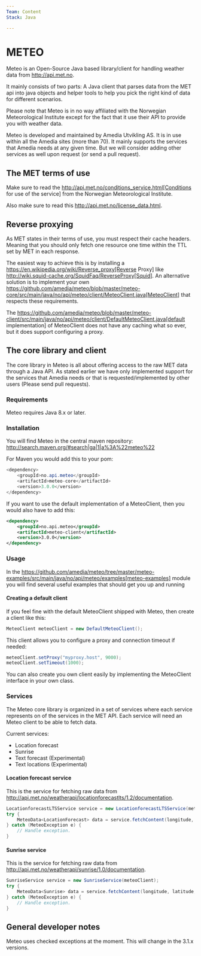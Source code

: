 ```yaml
---
Team: Content
Stack: Java

---
```

<!--(Maintained Duplo labels above. Read more on http://info.api.no/handbook/guidelines/GitHub-guidelines.html)-->

# METEO

Meteo is an Open-Source Java based library/client for handling weather data from http://api.met.no.

It mainly consists of two parts: A Java client that parses data from the MET api into java objects and helper tools to help you
pick the right kind of data for different scenarios.

Please note that Meteo is in no way affiliated with the Norwegian Meteorological Institute
except for the fact that it use their API to provide you with weather data.

Meteo is developed and maintained by Amedia Utvikling AS. It is in use within all the Amedia sites (more than 70).
It mainly supports the services that Amedia needs at any given time. But we will consider adding other services as
well upon request (or send a pull request).

## The MET terms of use

Make sure to read the http://api.met.no/conditions_service.html[Conditions for use of the service] from
the Norwegian Meteorological Institute.

Also make sure to read this http://api.met.no/license_data.html.

## Reverse proxying

As MET states in their terms of use, you must respect their cache headers. Meaning that you should only fetch one
resource one time within the TTL set by MET in each response.

The easiest way to achieve this is by installing a https://en.wikipedia.org/wiki/Reverse_proxy[Reverse Proxy]
like http://wiki.squid-cache.org/SquidFaq/ReverseProxy[Squid]. An alternative solution is to implement your own
https://github.com/amedia/meteo/blob/master/meteo-core/src/main/java/no/api/meteo/client/MeteoClient.java[MeteoClient]
that respects these requirements.

The https://github.com/amedia/meteo/blob/master/meteo-client/src/main/java/no/api/meteo/client/DefaultMeteoClient.java[default implementation]
of MeteoClient does not have any caching what so ever, but it does support configuring a proxy.

## The core library and client

The core library in Meteo is all about offering access to the raw MET data through a Java API.
As stated earlier we have only implemented support for the services that Amedia needs or that is requested/implemented
by other users (Please send pull requests).

### Requirements

Meteo requires Java 8.x or later.

### Installation

You will find Meteo in the central maven repository: http://search.maven.org/#search|ga|1|a%3A%22meteo%22

For Maven you would add this to your pom:

~~~ java
<dependency>
    <groupId>no.api.meteo</groupId>
    <artifactId>meteo-core</artifactId>
    <version>3.0.0</version>
</dependency>
~~~

If you want to use the default implementation of a MeteoClient, then you would also have to add this:

~~~ xml
<dependency>
    <groupId>no.api.meteo</groupId>
    <artifactId>meteo-client</artifactId>
    <version>3.0.0</version>
</dependency>
~~~

### Usage

In the https://github.com/amedia/meteo/tree/master/meteo-examples/src/main/java/no/api/meteo/examples[meteo-examples]
 module you will find several useful examples that should get you up and running

#### Creating a default client

If you feel fine with the default MeteoClient shipped with Meteo, then create a client like this:

~~~ java
MeteoClient meteoClient = new DefaultMeteoClient();
~~~

This client allows you to configure a proxy and connection timeout if needed:

~~~ java
meteoClient.setProxy("myproxy.host", 9000);
meteoClient.setTimeout(1000);
~~~

You can also create you own client easily by implementing the MeteoClient interface in your own class.

### Services

The Meteo core library is organized in a set of services where each service represents on of the services in the MET API.
Each service will need an Meteo client to be able to fetch data.

Current services:

* Location forecast
* Sunrise
* Text forecast (Experimental)
* Text locations (Experimental)

#### Location forecast service

This is the service for fetching raw data from http://api.met.no/weatherapi/locationforecastlts/1.2/documentation.

~~~ java
LocationforecastLTSService service = new LocationforecastLTSService(meteoClient);
try {
    MeteoData<LocationForecast> data = service.fetchContent(longitude, latitude, altitude);
} catch (MeteoException e) {
    // Handle exception.
}
~~~

#### Sunrise service

This is the service for fetching raw data from http://api.met.no/weatherapi/sunrise/1.0/documentation.

~~~ java
SunriseService service = new SunriseService(meteoClient);
try {
    MeteoData<Sunrise> data = service.fetchContent(longitude, latitude, date);
} catch (MeteoException e) {
    // Handle exception.
}
~~~

## General developer notes

Meteo uses checked exceptions at the moment. This will change in the 3.1.x versions.
